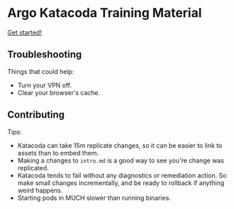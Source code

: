 # Argo Katacoda Training Material

[Get started!](https://katacoda.com/argoproj)

## Troubleshooting

Things that could help:

* Turn your VPN off.
* Clear your browser's cache.

## Contributing

Tips:

* Katacoda can take 15m replicate changes, so it can be easier to link to assets than to embed them.
* Making a changes to `intro.md` is a good way to see you're change was replicated.
* Katacoda tends to fail without any diagnostics or remediation action. So make small changes incrementally, and be
  ready to rollback if anything weird happens.
* Starting pods in MUCH slower than running binaries.
